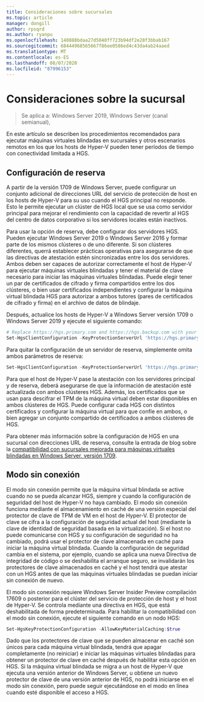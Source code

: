 ```yaml
---
title: Consideraciones sobre sucursales
ms.topic: article
manager: dongill
author: rpsqrd
ms.author: ryanpu
ms.openlocfilehash: 140888bdaa27d5040ff723b94df2e28f3bbab167
ms.sourcegitcommit: 68444968565667f86ee0586ed4c43da4ab24aaed
ms.translationtype: MT
ms.contentlocale: es-ES
ms.lasthandoff: 08/07/2020
ms.locfileid: "87996153"
---
```

# <a name="branch-office-considerations"></a>Consideraciones sobre la sucursal

> Se aplica a: Windows Server 2019, Windows Server (canal semianual),

En este artículo se describen los procedimientos recomendados para ejecutar máquinas virtuales blindadas en sucursales y otros escenarios remotos en los que los hosts de Hyper-V pueden tener períodos de tiempo con conectividad limitada a HGS.

## <a name="fallback-configuration"></a>Configuración de reserva

A partir de la versión 1709 de Windows Server, puede configurar un conjunto adicional de direcciones URL del servicio de protección de host en los hosts de Hyper-V para su uso cuando el HGS principal no responde.
Esto le permite ejecutar un clúster de HGS local que se usa como servidor principal para mejorar el rendimiento con la capacidad de revertir al HGS del centro de datos corporativo si los servidores locales están inactivos.

Para usar la opción de reserva, debe configurar dos servidores HGS. Pueden ejecutar Windows Server 2019 o Windows Server 2016 y formar parte de los mismos clústeres o de uno diferente. Si son clústeres diferentes, querrá establecer prácticas operativas para asegurarse de que las directivas de atestación estén sincronizadas entre los dos servidores. Ambos deben ser capaces de autorizar correctamente el host de Hyper-V para ejecutar máquinas virtuales blindadas y tener el material de clave necesario para iniciar las máquinas virtuales blindadas. Puede elegir tener un par de certificados de cifrado y firma compartidos entre los dos clústeres, o bien usar certificados independientes y configurar la máquina virtual blindada HGS para autorizar a ambos tutores (pares de certificados de cifrado y firma) en el archivo de datos de blindaje.

Después, actualice los hosts de Hyper-V a Windows Server versión 1709 o Windows Server 2019 y ejecute el siguiente comando:
```powershell
# Replace https://hgs.primary.com and https://hgs.backup.com with your own domain names and protocols
Set-HgsClientConfiguration -KeyProtectionServerUrl 'https://hgs.primary.com/KeyProtection' -AttestationServerUrl 'https://hgs.primary.com/Attestation' -FallbackKeyProtectionServerUrl 'https://hgs.backup.com/KeyProtection' -FallbackAttestationServerUrl 'https://hgs.backup.com/Attestation'
```

Para quitar la configuración de un servidor de reserva, simplemente omita ambos parámetros de reserva:
```powershell
Set-HgsClientConfiguration -KeyProtectionServerUrl 'https://hgs.primary.com/KeyProtection' -AttestationServerUrl 'https://hgs.primary.com/Attestation'
```

Para que el host de Hyper-V pase la atestación con los servidores principal y de reserva, deberá asegurarse de que la información de atestación esté actualizada con ambos clústeres HGS.
Además, los certificados que se usan para descifrar el TPM de la máquina virtual deben estar disponibles en ambos clústeres de HGS.
Puede configurar cada HGS con distintos certificados y configurar la máquina virtual para que confíe en ambos, o bien agregar un conjunto compartido de certificados a ambos clústeres de HGS.

Para obtener más información sobre la configuración de HGS en una sucursal con direcciones URL de reserva, consulte la entrada de blog sobre la [compatibilidad con sucursales mejorada para máquinas virtuales blindadas en Windows Server, versión 1709](/archive/blogs/datacentersecurity/improved-branch-office-support-for-shielded-vms-in-windows-server-version-1709).


## <a name="offline-mode"></a>Modo sin conexión

El modo sin conexión permite que la máquina virtual blindada se active cuando no se pueda alcanzar HGS, siempre y cuando la configuración de seguridad del host de Hyper-V no haya cambiado.
El modo sin conexión funciona mediante el almacenamiento en caché de una versión especial del protector de clave de TPM de VM en el host de Hyper-V.
El protector de clave se cifra a la configuración de seguridad actual del host (mediante la clave de identidad de seguridad basada en la virtualización).
Si el host no puede comunicarse con HGS y su configuración de seguridad no ha cambiado, podrá usar el protector de clave almacenada en caché para iniciar la máquina virtual blindada.
Cuando la configuración de seguridad cambia en el sistema, por ejemplo, cuando se aplica una nueva Directiva de integridad de código o se deshabilita el arranque seguro, se invalidarán los protectores de clave almacenados en caché y el host tendrá que atestar con un HGS antes de que las máquinas virtuales blindadas se puedan iniciar sin conexión de nuevo.

El modo sin conexión requiere Windows Server Insider Preview compilación 17609 o posterior para el clúster del servicio de protección de host y el host de Hyper-V.
Se controla mediante una directiva en HGS, que está deshabilitada de forma predeterminada.
Para habilitar la compatibilidad con el modo sin conexión, ejecute el siguiente comando en un nodo HGS:

```powershell
Set-HgsKeyProtectionConfiguration -AllowKeyMaterialCaching:$true
```

Dado que los protectores de clave que se pueden almacenar en caché son únicos para cada máquina virtual blindada, tendrá que apagar completamente (no reiniciar) e iniciar las máquinas virtuales blindadas para obtener un protector de clave en caché después de habilitar esta opción en HGS.
Si la máquina virtual blindada se migra a un host de Hyper-V que ejecuta una versión anterior de Windows Server, u obtiene un nuevo protector de clave de una versión anterior de HGS, no podrá iniciarse en el modo sin conexión, pero puede seguir ejecutándose en el modo en línea cuando esté disponible el acceso a HGS.